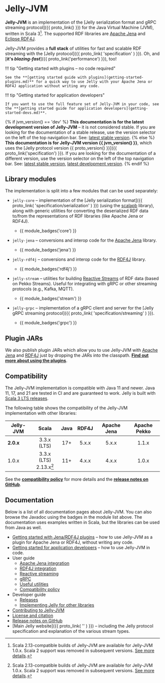 # Jelly-JVM

**Jelly-JVM** is an implementation of the [Jelly serialization format and gRPC streaming protocol]({{ proto_link() }}) for the Java Virtual Machine (JVM), written in Scala 3[^1]. The supported RDF libraries are [Apache Jena](https://jena.apache.org/) and [Eclipse RDF4J](https://rdf4j.org/).

Jelly-JVM provides a **full stack** of utilities for fast and scalable RDF streaming with the [Jelly protocol]({{ proto_link( 'specification' ) }}). Oh, and [**it's *blazing-fast***]({{ proto_link('performance') }}), too!

!!! tip "Getting started with plugins – no code required"

    See the **[getting started guide with plugins](getting-started-plugins.md)** for a quick way to use Jelly with your Apache Jena or RDF4J application without writing any code.

!!! tip "Getting started for application developers"

    If you want to use the full feature set of Jelly-JVM in your code, see the **[getting started guide for application developers](getting-started-devs.md)**.

{% if jvm_version() == 'dev' %}
**This documentation is for the latest development version of Jelly-JVM** – it is not considered stable. If you are looking for the documentation of a stable release, use the version selector on the left of the top navigation bar. See: [latest stable version](https://w3id.org/jelly/jelly-jvm/stable).
{% else %}
**This documentation is for Jelly-JVM version {{ jvm_version() }}**, which uses the [Jelly protocol version {{ proto_version() }}]({{ proto_link('specification') }}). If you are looking for the documentation of a different version, use the version selector on the left of the top navigation bar. See: [latest stable version](https://w3id.org/jelly/jelly-jvm/stable), [latest development version](https://w3id.org/jelly/jelly-jvm/dev).
{% endif %}

## Library modules

The implementation is split into a few modules that can be used separately:

- `jelly-core` – implementation of the [Jelly serialization format]({{ proto_link( 'specification/serialization' ) }}) (using the [scalapb](https://scalapb.github.io/) library), along with generic utilities for converting the deserialized RDF data to/from the representations of RDF libraries (like Apache Jena or RDF4J). 
    - {{ module_badges('core') }}

- `jelly-jena` – conversions and interop code for the [Apache Jena](https://jena.apache.org/) library.
    - {{ module_badges('jena') }}

- `jelly-rdf4j` – conversions and interop code for the [RDF4J](https://rdf4j.org/) library.
    - {{ module_badges('rdf4j') }}

- `jelly-stream` – utilities for building [Reactive Streams](https://www.reactive-streams.org/) of RDF data (based on Pekko Streams). Useful for integrating with gRPC or other streaming protocols (e.g., Kafka, MQTT).
    - {{ module_badges('stream') }}

- `jelly-grpc` – implementation of a gRPC client and server for the [Jelly gRPC streaming protocol]({{ proto_link( 'specification/streaming' ) }}).
    - {{ module_badges('grpc') }}

## Plugin JARs

We also publish plugin JARs which allow you to use Jelly-JVM with [Apache Jena](https://jena.apache.org/) and [RDF4J](https://rdf4j.org/) just by dropping the JARs into the classpath. **[Find out more about using the plugins](getting-started-plugins.md)**.

## Compatibility

The Jelly-JVM implementation is compatible with Java 11 and newer. Java 11, 17, and 21 are tested in CI and are guaranteed to work. Jelly is built with [Scala 3 LTS releases](https://www.scala-lang.org/blog/2022/08/17/long-term-compatibility-plans.html).

The following table shows the compatibility of the Jelly-JVM implementation with other libraries:

| Jelly-JVM | Scala                     | Java | RDF4J | Apache Jena | Apache Pekko |
| --------- | :-----------------------: | :--: | :---: | :---------: | :----------: |
| **2.0.x** | 3.3.x (LTS)               | 17+  | 5.x.x | 5.x.x       | 1.1.x        |
| 1.0.x     | 3.3.x (LTS)<br>2.13.x[^1] | 11+  | 4.x.x | 4.x.x       | 1.0.x        |

See the **[compatibility policy](user/compatibility.md)** for more details and the **[release notes on GitHub](https://github.com/Jelly-RDF/jelly-jvm/releases)**.

## Documentation

Below is a list of all documentation pages about Jelly-JVM. You can also browse the Javadoc using the badges in the module list above. The documentation uses examples written in Scala, but the libraries can be used from Java as well.

- [Getting started with Jena/RDF4J plugins](getting-started-plugins.md) – how to use Jelly-JVM as a plugin for Apache Jena or RDF4J, without writing any code.
- [Getting started for application developers](getting-started-devs.md) – how to use Jelly-JVM in code.
- User guide
    - [Apache Jena integration](user/jena.md)
    - [RDF4J integration](user/rdf4j.md)
    - [Reactive streaming](user/reactive.md)
    - [gRPC](user/grpc.md)
    - [Useful utilities](user/utilities.md)
    - [Compatibility policy](user/compatibility.md)
- Developer guide
    - [Releases](dev/releases.md)
    - [Implementing Jelly for other libraries](dev/implementing.md)
- [Contributing to Jelly-JVM](contributing.md)
- [License and citation](licensing.md)
- [Release notes on GitHub](https://github.com/Jelly-RDF/jelly-jvm/releases)
- [Main Jelly website]({{ proto_link( '' ) }}) – including the Jelly protocol specification and explanation of the various stream types.



[^1]: Scala 2.13-compatible builds of Jelly-JVM are available for Jelly-JVM 1.0.x. Scala 2 support was removed in subsequent versions. [See more details](https://w3id.org/jelly/jelly-jvm/1.0.x/user/scala2).
